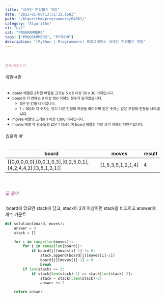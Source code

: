 ```yaml
---
title: "크레인 인형뽑기 게임"
date: "2021-01-08T13:51:32.169Z"
path: "/Algorithm/programmers/64061/"
category: "Algorithm"
ci: "Lv1"
cat: "PROGRAMMERS"
tags: ["PROGRAMMERS", "PYTHON"]
description: "[Python | Programmers] 프로그래머스 크레인 인형뽑기 게임"
---
```


<br />

<a href="https://programmers.co.kr/learn/courses/30/lessons/64061" style="color:#C587AE;text-decoration:none;"><small>문제 바로가기</small></a>

###### 제한사항

- <small> board 배열은 2차원 배열로 크기는 5 x 5 이상 30 x 30 이하입니다.</small>
- <small> board의 각 칸에는 0 이상 100 이하인 정수가 담겨있습니다.</small>
  - <small> 0은 빈 칸을 나타냅니다.</small>
  - <small> 1 ~ 100의 각 숫자는 각기 다른 인형의 모양을 의미하며 같은 숫자는 같은 모양의 인형을 나타냅니다.</small>
- <small> moves 배열의 크기는 1 이상 1,000 이하입니다.</small>
- <small> moves 배열 각 원소들의 값은 1 이상이며 board 배열의 가로 크기 이하인 자연수입니다.</small>

###### 입출력 예

| board                                                        | moves             | result |
| ------------------------------------------------------------ | ----------------- | ------ |
| [[0,0,0,0,0],[0,0,1,0,3],[0,2,5,0,1],[4,2,4,4,2],[3,5,1,3,1]] | [1,5,3,5,1,2,1,4] | 4      |

<br />

##### <h5 style="color:#C587AE;">💻 풀이</h5>

​	board에 있으면 stack에 담고, stack이 2개 이상이면 stack을 비교하고 answer에 개수 카운트

```python
def solution(board, moves):
    answer = 0
    stack = []

    for i in range(len(moves)):
        for j in range(len(board)):
            if board[j][moves[i]-1] != 0:
                stack.append(board[j][moves[i]-1])
                board[j][moves[i]-1] = 0
                break
        if len(stack) >= 2:
            if stack[len(stack)-1] == stack[len(stack)-2]:
                stack = stack[:len(stack)-2]
                answer += 2

    return answer
```

<br />